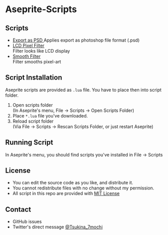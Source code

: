 # Aseprite-Scripts

## Scripts

- [Export as PSD ](psd/readme.md) 
  Applies export as photoshop file format (.psd) 
- [LCD Pixel Filter](lcd-pixel-filter/readme.md)  
  Filter looks like LCD display
- [Smooth Filter ](smoothFilter/readme.md)  
  Filter smooths pixel-art

## Script Installation

Aseprite scripts are provided as `.lua` file. You have to place then into script folder.

1. Open scripts folder  
   (In Aseprite's menu, File -> Scripts -> Open Scripts Folder)
2. Place `*.lua` file you've downloaded.
3. Reload script folder  
   (Via File -> Scripts -> Rescan Scripts Folder, or just restart Aseprite)

## Running Script

In Aseprite's menu, you should find scripts you've installed in File -> Scripts

## License

- You can edit the source code as you like, and distribute it.
- You cannot redistribute files with no change without my permission.
- All script in this repo are provided with [MIT License](https://github.com/Tsukina-7mochi/aseprite-scripts/blob/master/LICENSE)

## Contact

- GitHub issues
- Twitter's direct message [@Tsukina_7mochi](https://twitter.com/Tsukina_7mochi)

